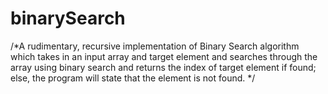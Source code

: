 # binarySearch
 /*A rudimentary, recursive implementation of Binary Search algorithm which takes in an input array and target element and searches through the array using binary search and returns the index of target element if found; else, the program will state that the element is not found.  */
